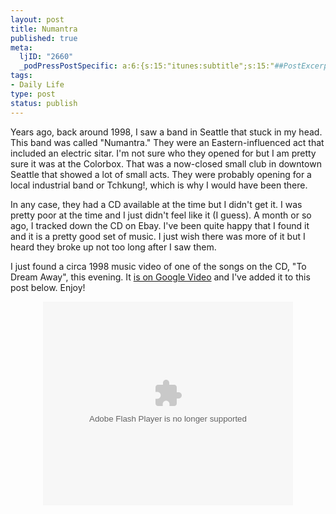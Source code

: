 ```yaml
--- 
layout: post
title: Numantra
published: true
meta: 
  ljID: "2660"
  _podPressPostSpecific: a:6:{s:15:"itunes:subtitle";s:15:"##PostExcerpt##";s:14:"itunes:summary";s:15:"##PostExcerpt##";s:15:"itunes:keywords";s:17:"##WordPressCats##";s:13:"itunes:author";s:10:"##Global##";s:15:"itunes:explicit";s:2:"No";s:12:"itunes:block";s:2:"No";}
tags: 
- Daily Life
type: post
status: publish
---
```

Years ago, back around 1998, I saw a band in Seattle that stuck in my head. This band was called "Numantra." They were an Eastern-influenced act that included an electric sitar. I'm not sure who they opened for but I am pretty sure it was at the Colorbox. That was a now-closed small club in downtown Seattle that showed a lot of small acts. They were probably opening for a local industrial band or Tchkung!, which is why I would have been there.

In any case, they had a CD available at the time but I didn't get it. I was pretty poor at the time and I just didn't feel like it (I guess). A month or so ago, I tracked down the CD on Ebay. I've been quite happy that I found it and it is a pretty good set of music. I just wish there was more of it but I heard they broke up not too long after I saw them.

I just found a circa 1998 music video of one of the songs on the CD, "To Dream Away", this evening. It <a href="http://video.google.com/videoplay?docid=5742823096057256621">is on Google Video</a> and I've added it to this post below. Enjoy!
<div align="center"><lj-embed><embed style="width: 400px; height: 326px;" type="application/x-shockwave-flash" src="http://video.google.com/googleplayer.swf?docId=5742823096057256621&amp;hl=en" id="VideoPlayback" quality="best" bgcolor="#ffffff" scale="noScale" salign="TL" flashvars="playerMode=embedded" align="middle"></lj-embed></div>
